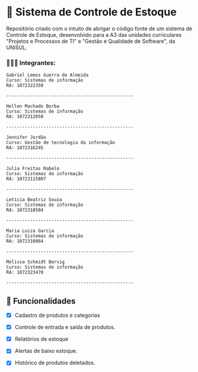 # 🧾 Sistema de Controle de Estoque
Repositório criado com o intuito de abrigar o código fonte de um sistema de Controle de Estoque, desenvolvido para a A3 das unidades curriculares "Projetos e Processos de TI" e "Gestão e Qualidade de Software", da UNISUL.

### 👨🏻‍💻 Integrantes: 
```
Gabriel Lemos Guerra de Almeida
Curso: Sistemas de informação
RA: 1072322350

------------------------------------------------

Hellen Machado Borba 
Curso: Sistemas de informação
RA: 1072312050

------------------------------------------------

Jennifer Jordão
Curso: Gestão de tecnologia da informação
RA: 1072316245

------------------------------------------------

Julia Freitas Rabelo
Curso: Sistemas de informação
RA: 10723115807

------------------------------------------------

Letícia Beatriz Souza
Curso: Sistemas de informação
RA: 1072318584

------------------------------------------------

Maria Luiza Garcia
Curso: Sistemas de informação
RA: 1072310864

------------------------------------------------

Melissa Schmidt Bervig
Curso: Sistemas de informação
RA: 1072323470

------------------------------------------------

```
## 🔎 Funcionalidades
- [x] Cadastro de produtos e categorias

- [x] Controle de entrada e saída de produtos.

- [x] Relatórios de estoque

- [x] Alertas de baixo estoque.

- [x] Histórico de produtos deletados.
